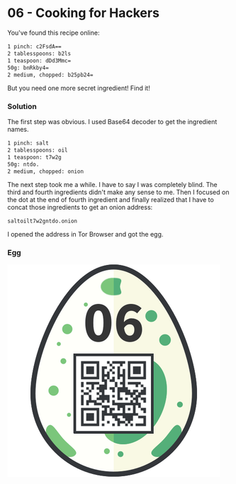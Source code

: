 # 06 - Cooking for Hackers

You've found this recipe online:

```
1 pinch: c2FsdA==
2 tablesspoons: b2ls
1 teaspoon: dDd3Mmc=
50g: bnRkby4=
2 medium, chopped: b25pb24=
```

But you need one more secret ingredient! Find it!

### Solution

The first step was obvious. I used Base64 decoder to get the ingredient names.

```
1 pinch: salt
2 tablesspoons: oil
1 teaspoon: t7w2g
50g: ntdo.
2 medium, chopped: onion
``` 

The next step took me a while. I have to say I was completely blind. The third and fourth ingredients didn't make any sense to me. Then I focused on the dot at the end of fourth ingredient and finally realized that I have to concat those ingredients to get an onion address:

```
saltoilt7w2gntdo.onion
```

I opened the address in Tor Browser and got the egg.

### Egg

![egg.png](files/egg.png "egg.png")